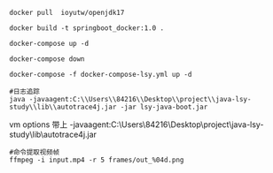 ```shell
docker pull  ioyutw/openjdk17

```

```shell
docker build -t springboot_docker:1.0 . 

```
```shell
docker-compose up -d

```
```shell
docker-compose down

```

```shell
docker-compose -f docker-compose-lsy.yml up -d

```

```shell
#日志追踪
java -javaagent:C:\\Users\\84216\\Desktop\\project\\java-lsy-study\\lib\\autotrace4j.jar -jar lsy-java-boot.jar
```


vm options 带上 -javaagent:C:\\Users\\84216\\Desktop\\project\\java-lsy-study\\lib\\autotrace4j.jar

```shell
#命令提取视频帧
ffmpeg -i input.mp4 -r 5 frames/out_%04d.png
```